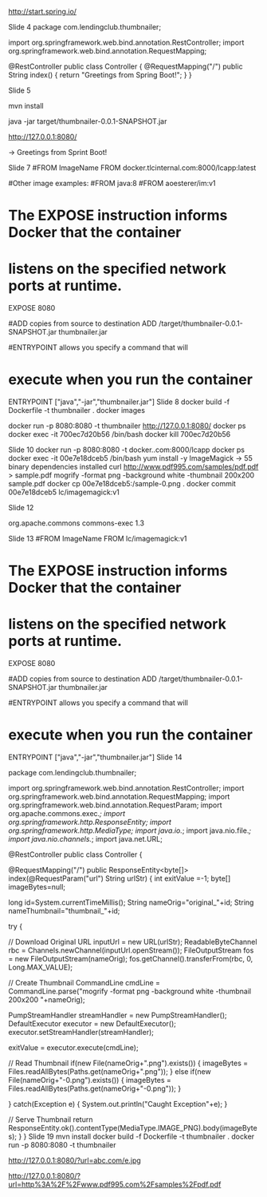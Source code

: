 
http://start.spring.io/

Slide 4
package com.lendingclub.thumbnailer;

import org.springframework.web.bind.annotation.RestController;
import org.springframework.web.bind.annotation.RequestMapping;

@RestController
public class Controller {
@RequestMapping("/")
public String index() {
return "Greetings from Spring Boot!";
}
}


Slide 5


mvn install

java -jar target/thumbnailer-0.0.1-SNAPSHOT.jar

http://127.0.0.1:8080/



-> Greetings from Sprint Boot!


Slide 7
#FROM ImageName
FROM docker.tlcinternal.com:8000/lcapp:latest


#Other image examples:
#FROM java:8
#FROM aoesterer/im:v1

# The EXPOSE instruction informs Docker that the container
# listens on the specified network ports at runtime.
EXPOSE 8080

#ADD copies from source to destination
ADD /target/thumbnailer-0.0.1-SNAPSHOT.jar thumbnailer.jar

#ENTRYPOINT allows you specify a command that will
# execute when you run the container
ENTRYPOINT ["java","-jar","thumbnailer.jar"]
Slide 8
docker build -f Dockerfile -t thumbnailer .
docker images

docker run -p 8080:8080 -t thumbnailer
http://127.0.0.1:8080/
docker ps
docker exec -it 700ec7d20b56 /bin/bash
docker kill 700ec7d20b56


Slide 10
docker run -p 8080:8080 -t docker.<server>.com:8000/lcapp
docker ps
docker exec -it 00e7e18dceb5 /bin/bash
yum install -y ImageMagick
-> 55 binary dependencies installed
curl http://www.pdf995.com/samples/pdf.pdf > sample.pdf
mogrify  -format png -background white -thumbnail 200x200 sample.pdf
docker cp 00e7e18dceb5:/sample-0.png .
docker commit 00e7e18dceb5 lc/imagemagick:v1

Slide 12
<!-- https://mvnrepository.com/artifact/org.apache.commons/commons-exec -->
<dependency>
<groupId>org.apache.commons</groupId>
<artifactId>commons-exec</artifactId>
<version>1.3</version>
</dependency>


Slide 13
#FROM ImageName
FROM lc/imagemagick:v1

# The EXPOSE instruction informs Docker that the container
# listens on the specified network ports at runtime.
EXPOSE 8080

#ADD copies from source to destination
ADD /target/thumbnailer-0.0.1-SNAPSHOT.jar thumbnailer.jar

#ENTRYPOINT allows you specify a command that will
# execute when you run the container
ENTRYPOINT ["java","-jar","thumbnailer.jar"]
Slide 14


package com.lendingclub.thumbnailer;

import org.springframework.web.bind.annotation.RestController;
import org.springframework.web.bind.annotation.RequestMapping;
import org.springframework.web.bind.annotation.RequestParam;
import org.apache.commons.exec.*;
import org.springframework.http.ResponseEntity;
import org.springframework.http.MediaType;
import java.io.*;
import java.nio.file.*;
import java.nio.channels.*;
import java.net.URL;

@RestController
public class Controller {

@RequestMapping("/")
public ResponseEntity<byte[]> index(@RequestParam("url") String urlStr) {
int exitValue =-1;
byte[] imageBytes=null;

long id=System.currentTimeMillis();
String nameOrig="original_"+id;
String nameThumbnail="thumbnail_"+id;

try {

// Download Original
URL inputUrl = new URL(urlStr);
ReadableByteChannel rbc = Channels.newChannel(inputUrl.openStream());
FileOutputStream fos = new FileOutputStream(nameOrig);
fos.getChannel().transferFrom(rbc, 0, Long.MAX_VALUE);

// Create Thumbnail
CommandLine cmdLine = CommandLine.parse("mogrify -format png -background white -thumbnail 200x200 "+nameOrig);

PumpStreamHandler streamHandler = new PumpStreamHandler();
DefaultExecutor executor = new DefaultExecutor();
executor.setStreamHandler(streamHandler);

exitValue = executor.execute(cmdLine);

// Read Thumbnail
if(new File(nameOrig+".png").exists()) {
imageBytes = Files.readAllBytes(Paths.get(nameOrig+".png"));
} else if(new File(nameOrig+"-0.png").exists()) {
imageBytes = Files.readAllBytes(Paths.get(nameOrig+"-0.png"));
}

} catch(Exception e) {
System.out.println("Caught Exception"+e);
}

// Serve Thumbnail
return ResponseEntity.ok().contentType(MediaType.IMAGE_PNG).body(imageBytes);
}
}
Slide 19
mvn install
docker build -f Dockerfile -t thumbnailer .
docker run -p 8080:8080 -t thumbnailer

http://127.0.0.1:8080/?url=abc.com/e.jpg

http://127.0.0.1:8080/?url=http%3A%2F%2Fwww.pdf995.com%2Fsamples%2Fpdf.pdf

